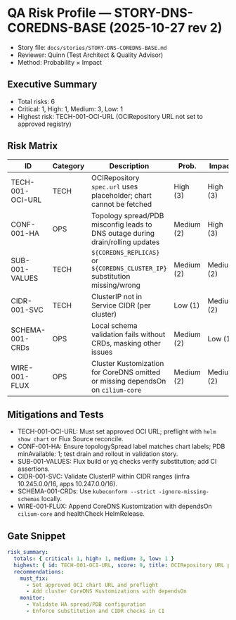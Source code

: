 # QA Risk Profile — STORY-DNS-COREDNS-BASE (2025-10-27 rev 2)

- Story file: `docs/stories/STORY-DNS-COREDNS-BASE.md`
- Reviewer: Quinn (Test Architect & Quality Advisor)
- Method: Probability × Impact

## Executive Summary
- Total risks: 6
- Critical: 1, High: 1, Medium: 3, Low: 1
- Highest risk: TECH-001-OCI-URL (OCIRepository URL not set to approved registry)

## Risk Matrix
| ID              | Category | Description                                                                                   | Prob. | Impact | Score | Priority |
|-----------------|----------|-----------------------------------------------------------------------------------------------|-------|--------|-------|----------|
| TECH-001-OCI-URL| TECH     | OCIRepository `spec.url` uses placeholder; chart cannot be fetched                           | High (3) | High (3) | 9 | Critical |
| CONF-001-HA     | OPS      | Topology spread/PDB misconfig leads to DNS outage during drain/rolling updates               | Medium (2) | High (3) | 6 | High |
| SUB-001-VALUES  | TECH     | `${COREDNS_REPLICAS}` or `${COREDNS_CLUSTER_IP}` substitution missing/wrong                  | Medium (2) | Medium (2) | 4 | Medium |
| CIDR-001-SVC    | TECH     | ClusterIP not in Service CIDR (per cluster)                                                   | Low (1) | Medium (2) | 2 | Low |
| SCHEMA-001-CRDs | OPS      | Local schema validation fails without CRDs, masking other issues                             | Medium (2) | Low (1) | 2 | Low |
| WIRE-001-FLUX   | OPS      | Cluster Kustomization for CoreDNS omitted or missing dependsOn on `cilium-core`              | Medium (2) | Medium (2) | 4 | Medium |

## Mitigations and Tests
- TECH-001-OCI-URL: Must set approved OCI URL; preflight with `helm show chart` or Flux Source reconcile.
- CONF-001-HA: Ensure topologySpread label matches chart labels; PDB minAvailable: 1; test drain and rollout in validation story.
- SUB-001-VALUES: Flux build or yq checks verify substitution; add CI assertions.
- CIDR-001-SVC: Validate ClusterIP within CIDR ranges (infra 10.245.0.0/16, apps 10.247.0.0/16).
- SCHEMA-001-CRDs: Use `kubeconform --strict -ignore-missing-schemas` locally.
- WIRE-001-FLUX: Append CoreDNS Kustomization with dependsOn `cilium-core` and healthCheck HelmRelease.

## Gate Snippet
```yaml
risk_summary:
  totals: { critical: 1, high: 1, medium: 3, low: 1 }
  highest: { id: TECH-001-OCI-URL, score: 9, title: OCIRepository URL placeholder not set }
  recommendations:
    must_fix:
      - Set approved OCI chart URL and preflight
      - Add cluster CoreDNS Kustomizations with dependsOn
    monitor:
      - Validate HA spread/PDB configuration
      - Enforce substitution and CIDR checks in CI
```

